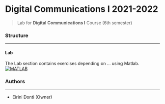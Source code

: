 # Digital Communications I 2021-2022
> Lab for **Digital Communications I** Course (6th semester)

### Structure
---
#### Lab

The Lab section contains exercises depending on ... using Matlab.[![MATLAB](https://img.shields.io/badge/-MATLAB-%23FF6600?logo=mathworks&logoColor=white)](https://www.mathworks.com/products/matlab.html)

### Authors
---

- Eirini Donti (Owner)

<!-- ### License
--- -->


